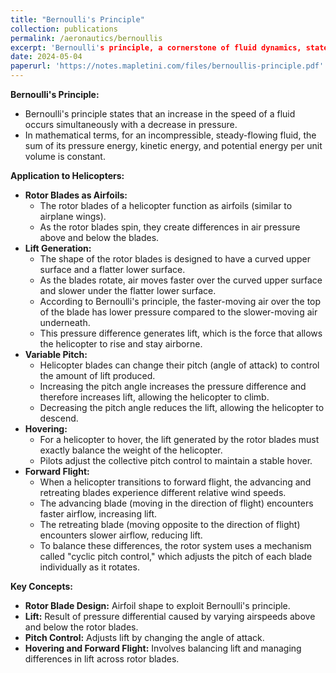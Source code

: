 ```yaml
---
title: "Bernoulli's Principle"
collection: publications
permalink: /aeronautics/bernoullis
excerpt: 'Bernoulli's principle, a cornerstone of fluid dynamics, states that an increase in the speed of a fluid corresponds with a decrease in its pressure.'
date: 2024-05-04
paperurl: 'https://notes.mapletini.com/files/bernoullis-principle.pdf'
---
```


**Bernoulli's Principle:**
- Bernoulli's principle states that an increase in the speed of a fluid occurs simultaneously with a decrease in pressure.
- In mathematical terms, for an incompressible, steady-flowing fluid, the sum of its pressure energy, kinetic energy, and potential energy per unit volume is constant.

**Application to Helicopters:**
- **Rotor Blades as Airfoils:** 
  - The rotor blades of a helicopter function as airfoils (similar to airplane wings).
  - As the rotor blades spin, they create differences in air pressure above and below the blades.
- **Lift Generation:**
  - The shape of the rotor blades is designed to have a curved upper surface and a flatter lower surface.
  - As the blades rotate, air moves faster over the curved upper surface and slower under the flatter lower surface.
  - According to Bernoulli's principle, the faster-moving air over the top of the blade has lower pressure compared to the slower-moving air underneath.
  - This pressure difference generates lift, which is the force that allows the helicopter to rise and stay airborne.
- **Variable Pitch:**
  - Helicopter blades can change their pitch (angle of attack) to control the amount of lift produced.
  - Increasing the pitch angle increases the pressure difference and therefore increases lift, allowing the helicopter to climb.
  - Decreasing the pitch angle reduces the lift, allowing the helicopter to descend.
- **Hovering:**
  - For a helicopter to hover, the lift generated by the rotor blades must exactly balance the weight of the helicopter.
  - Pilots adjust the collective pitch control to maintain a stable hover.
- **Forward Flight:**
  - When a helicopter transitions to forward flight, the advancing and retreating blades experience different relative wind speeds.
  - The advancing blade (moving in the direction of flight) encounters faster airflow, increasing lift.
  - The retreating blade (moving opposite to the direction of flight) encounters slower airflow, reducing lift.
  - To balance these differences, the rotor system uses a mechanism called "cyclic pitch control," which adjusts the pitch of each blade individually as it rotates.

**Key Concepts:**
- **Rotor Blade Design:** Airfoil shape to exploit Bernoulli's principle.
- **Lift:** Result of pressure differential caused by varying airspeeds above and below the rotor blades.
- **Pitch Control:** Adjusts lift by changing the angle of attack.
- **Hovering and Forward Flight:** Involves balancing lift and managing differences in lift across rotor blades.